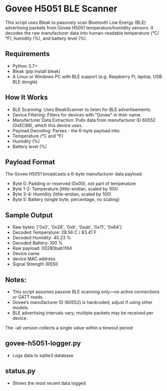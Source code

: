 # Govee H5051 BLE Scanner

This script uses Bleak to passively scan Bluetooth Low Energy (BLE) advertising packets from Govee H5051 temperature/humidity sensors. It decodes the raw manufacturer data into human-readable temperature (°C/°F), humidity (%), and battery level (%).

 ## Requirements
- Python 3.7+
- Bleak (pip install bleak)
- A Linux or Windows PC with BLE support (e.g. Raspberry Pi, laptop, USB BLE dongle)

 ## How It Works
- BLE Scanning: Uses BleakScanner to listen for BLE advertisements.
- Device Filtering: Filters for devices with "Govee" in their name.
- Manufacturer Data Extraction: Pulls data from manufacturer ID 60552 (0xEC88), which this device uses.
- Payload Decoding: Parses -  the 6-byte payload into:
- Temperature (°C and °F)
- Humidity (%)
- Battery level (%)

## Payload Format
The Govee H5051 broadcasts a 6-byte manufacturer data payload:
 - Byte 0: Padding or reserved (0x00), not part of temperature
 - Byte 1-2: Temperature (little-endian, scaled by 100)
 - Byte 3-4: Humidity (little-endian, scaled by 100)
 - Byte 5: Battery (single byte, percentage, no scaling)

## Sample Output
  - Raw bytes: ['0x0', '0x28', '0xb', '0xab', '0x11', '0x64']
  - Decoded Temperature: 28.56 C / 83.41 F
  - Decoded Humidity: 45.23 %
  - Decoded Battery: 100 %
  - Raw payload: 00280bab1164
  - Device name
  - device MAC address
  - Signal Strength (RSSI)


## Notes:
- This script assumes passive BLE scanning only—no active connections or GATT reads.
- Govee’s manufacturer ID (60552) is hardcoded; adjust if using other models.
- BLE advertising intervals vary; multiple packets may be received per device.

The -alt version collects a single value within a timeout period

## govee-h5051-logger.py
 - Logs data to sqlite3 database

## status.py
 - Shows the most recent data logged
 
